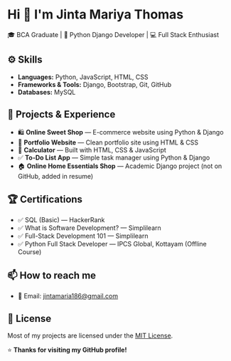 # Hi 👋 I'm Jinta Mariya Thomas

🎓 BCA Graduate | 🐍 Python Django Developer | 💻 Full Stack Enthusiast  


## ⚙️ Skills
- **Languages:** Python,  JavaScript, HTML, CSS
- **Frameworks & Tools:** Django, Bootstrap, Git, GitHub
- **Databases:** MySQL


## 🔭 Projects & Experience
- 🛍️ **Online Sweet Shop** — E-commerce website using Python & Django
- 💼 **Portfolio Website** — Clean portfolio site using HTML & CSS
- 🧮 **Calculator** — Built with HTML, CSS & JavaScript
- ✅ **To-Do List App** — Simple task manager using Python & Django
- 🏠 **Online Home Essentials Shop** — Academic Django project (not on GitHub, added in resume)


## 🏆 Certifications
- ✅ SQL (Basic) — HackerRank
- ✅ What is Software Development? — Simplilearn
- ✅ Full-Stack Development 101 — Simplilearn
- ✅ Python Full Stack Developer — IPCS Global, Kottayam (Offline Course)


## 📫 How to reach me
- 📧 Email: jintamaria186@gmail.com


## 📜 License
Most of my projects are licensed under the [MIT License](LICENSE).

⭐ **Thanks for visiting my GitHub profile!**
